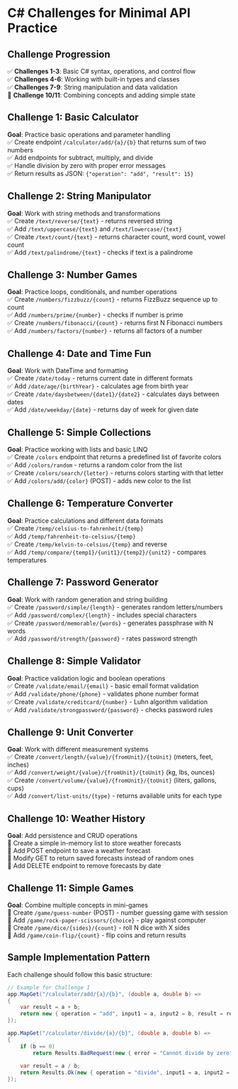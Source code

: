 # C# Challenges for Minimal API Practice

## Challenge Progression

✅ **Challenges 1-3**: Basic C# syntax, operations, and control flow <br>
✅ **Challenges 4-6**: Working with built-in types and classes <br>
✅ **Challenges 7-9**: String manipulation and data validation <br>
🔲 **Challenge 10/11**: Combining concepts and adding simple state <br>

## Challenge 1: Basic Calculator
**Goal**: Practice basic operations and parameter handling <br>
✅ Create endpoint `/calculator/add/{a}/{b}` that returns sum of two numbers <br>
✅ Add endpoints for subtract, multiply, and divide <br>
✅ Handle division by zero with proper error messages <br>
✅ Return results as JSON: `{"operation": "add", "result": 15}`

## Challenge 2: String Manipulator
**Goal**: Work with string methods and transformations <br>
✅ Create `/text/reverse/{text}` - returns reversed string <br>
✅ Add `/text/uppercase/{text}` and `/text/lowercase/{text}` <br>
✅ Create `/text/count/{text}` - returns character count, word count, vowel count <br>
✅ Add `/text/palindrome/{text}` - checks if text is a palindrome

## Challenge 3: Number Games
**Goal**: Practice loops, conditionals, and number operations <br>
✅ Create `/numbers/fizzbuzz/{count}` - returns FizzBuzz sequence up to count <br>
✅ Add `/numbers/prime/{number}` - checks if number is prime <br>
✅ Create `/numbers/fibonacci/{count}` - returns first N Fibonacci numbers <br>
✅ Add `/numbers/factors/{number}` - returns all factors of a number

## Challenge 4: Date and Time Fun
**Goal**: Work with DateTime and formatting <br>
✅ Create `/date/today` - returns current date in different formats <br>
✅ Add `/date/age/{birthYear}` - calculates age from birth year <br>
✅ Create `/date/daysbetween/{date1}/{date2}` - calculates days between dates <br>
✅ Add `/date/weekday/{date}` - returns day of week for given date

## Challenge 5: Simple Collections
**Goal**: Practice working with lists and basic LINQ <br>
✅ Create `/colors` endpoint that returns a predefined list of favorite colors <br>
✅ Add `/colors/random` - returns a random color from the list <br>
✅ Create `/colors/search/{letter}` - returns colors starting with that letter <br>
✅ Add `/colors/add/{color}` (POST) - adds new color to the list

## Challenge 6: Temperature Converter
**Goal**: Practice calculations and different data formats <br>
✅ Create `/temp/celsius-to-fahrenheit/{temp}`  <br>
✅ Add `/temp/fahrenheit-to-celsius/{temp}` <br>
✅ Create `/temp/kelvin-to-celsius/{temp}` and reverse <br>
✅ Add `/temp/compare/{temp1}/{unit1}/{temp2}/{unit2}` - compares temperatures

## Challenge 7: Password Generator
**Goal**: Work with random generation and string building <br>
✅ Create `/password/simple/{length}` - generates random letters/numbers <br>
✅ Add `/password/complex/{length}` - includes special characters <br>
✅ Create `/password/memorable/{words}` - generates passphrase with N words <br>
✅ Add `/password/strength/{password}` - rates password strength

## Challenge 8: Simple Validator
**Goal**: Practice validation logic and boolean operations <br>
✅ Create `/validate/email/{email}` - basic email format validation <br>
✅ Add `/validate/phone/{phone}` - validates phone number format <br>
✅ Create `/validate/creditcard/{number}` - Luhn algorithm validation <br>
✅ Add `/validate/strongpassword/{password}` - checks password rules

## Challenge 9: Unit Converter
**Goal**: Work with different measurement systems <br>
✅ Create `/convert/length/{value}/{fromUnit}/{toUnit}` (meters, feet, inches) <br>
✅ Add `/convert/weight/{value}/{fromUnit}/{toUnit}` (kg, lbs, ounces) <br>
✅ Create `/convert/volume/{value}/{fromUnit}/{toUnit}` (liters, gallons, cups) <br>
✅ Add `/convert/list-units/{type}` - returns available units for each type

## Challenge 10: Weather History
**Goal**: Add persistence and CRUD operations <br>
🔲 Create a simple in-memory list to store weather forecasts <br>
🔲 Add POST endpoint to save a weather forecast <br>
🔲 Modify GET to return saved forecasts instead of random ones <br>
🔲 Add DELETE endpoint to remove forecasts by date

## Challenge 11: Simple Games
**Goal**: Combine multiple concepts in mini-games <br>
🔲 Create `/game/guess-number` (POST) - number guessing game with session <br>
🔲 Add `/game/rock-paper-scissors/{choice}` - play against computer <br>
🔲 Create `/game/dice/{sides}/{count}` - roll N dice with X sides <br>
🔲 Add `/game/coin-flip/{count}` - flip coins and return results

## Sample Implementation Pattern

Each challenge should follow this basic structure:

```csharp
// Example for Challenge 1
app.MapGet("/calculator/add/{a}/{b}", (double a, double b) => 
{
    var result = a + b;
    return new { operation = "add", input1 = a, input2 = b, result = result };
});

app.MapGet("/calculator/divide/{a}/{b}", (double a, double b) => 
{
    if (b == 0)
        return Results.BadRequest(new { error = "Cannot divide by zero" });
    
    var result = a / b;
    return Results.Ok(new { operation = "divide", input1 = a, input2 = b, result = result });
});
```